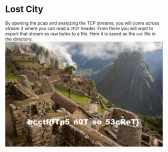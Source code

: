 # Lost City
By opening the pcap and analyzing the TCP streams, you will come across stream 3 where you can read a `JFIF` header. From there you will want to export that stream as raw bytes to a file. Here it is saved as the `out` file in the directory.
![Flag](./out)
